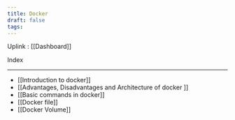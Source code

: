 ```yaml
---
title: Docker
draft: false
tags:
---
```

Uplink : [[Dashboard]]

Index

---
- [[Introduction to docker]]
- [[Advantages, Disadvantages and Architecture of docker ]]
- [[Basic commands in docker]]
- [[Docker file]]
- [[Docker Volume]]